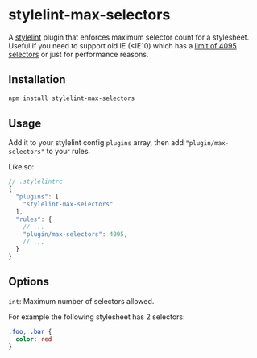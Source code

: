 # stylelint-max-selectors

A [stylelint](https://github.com/stylelint/stylelint) plugin that enforces maximum selector count for a stylesheet.
Useful if you need to support old IE (<IE10) which has a [limit of 4095 selectors](https://blogs.msdn.microsoft.com/ieinternals/2011/05/14/stylesheet-limits-in-internet-explorer/)
or just for performance reasons.

## Installation

```sh
npm install stylelint-max-selectors
```

## Usage

Add it to your stylelint config `plugins` array, then add `"plugin/max-selectors"` to your rules.

Like so:

```js
// .stylelintrc
{
  "plugins": [
    "stylelint-max-selectors"
  ],
  "rules": {
    // ...
    "plugin/max-selectors": 4095,
    // ...
  }
}
```

## Options

`int`: Maximum number of selectors allowed.

For example the following stylesheet has 2 selectors:

```css
.foo, .bar {
  color: red
}
```